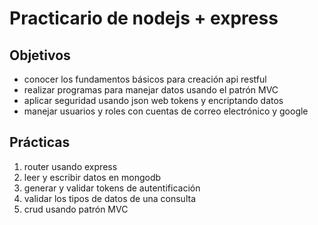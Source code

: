 # Practicario de nodejs + express

## Objetivos

- conocer los fundamentos básicos para creación api restful
- realizar programas para manejar datos usando el patrón MVC
- aplicar seguridad usando json web tokens y encriptando datos
- manejar usuarios y roles con cuentas de correo electrónico y google

## Prácticas

1. router usando express
1. leer y escribir datos en mongodb
1. generar y validar tokens de autentificación
1. validar los tipos de datos de una consulta
1. crud usando patrón MVC
